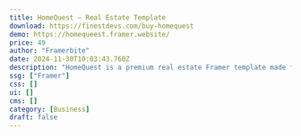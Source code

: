 ```yaml
---
title: HomeQuest — Real Estate Template
download: https://finestdevs.com/buy-homequest
demo: https://homequeest.framer.website/
price: 49
author: "Framerbite"
date: 2024-11-30T10:03:43.760Z
description: "HomeQuest is a premium real estate Framer template made for home directory, listing and real estate business. If you want to list your real estate properties for sale or rent, then this template will be your perfect fit."
ssg: ["Framer"]
css: []
ui: []
cms: []
category: [Business]
draft: false
---
```

